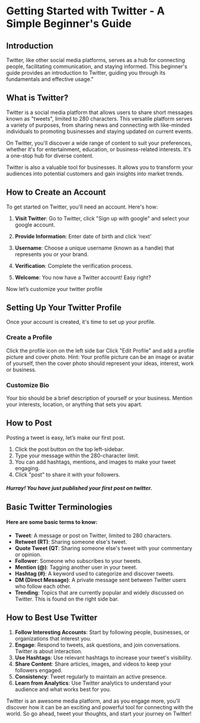 # Getting Started with Twitter - A Simple Beginner's Guide

## Introduction

Twitter, like other social media platforms, serves as a hub for connecting people, facilitating communication, and staying informed. This beginner's guide provides an introduction to Twitter, guiding you through its fundamentals and effective usage."

## What is Twitter?
Twitter is a social media platform that allows users to share short messages known as "tweets", limited to 280 characters. This versatile platform serves a variety of purposes, from sharing news and connecting with like-minded individuals to promoting businesses and staying updated on current events.

On Twitter, you'll discover a wide range of content to suit your preferences, whether it's for entertainment, education, or business-related interests. It's a one-stop hub for diverse content.

Twitter is also a valuable tool for businesses. It allows you to transform your audiences into potential customers and gain insights into market trends.



## How to Create an Account
To get started on Twitter, you'll need an account. Here's how:

1. **Visit Twitter**: Go to Twitter, click "Sign up with google" and select your google account.

2. **Provide Information**: Enter date of birth and click ‘next’
3. **Username**: Choose a unique username (known as a handle) that represents you or your brand.
4. **Verification**: Complete the verification process.
5. **Welcome**: You now have a Twitter account! Easy right?

Now let’s customize your twitter profile
## Setting Up Your Twitter Profile
Once your account is created, it's time to set up your profile.
### Create a Profile
Click the profile icon on the left side bar
Click "Edit Profile" and add a profile picture and cover photo.
Hint: Your profile picture can be an image or avatar of yourself, then the cover photo should represent your ideas, interest, work or business.
### Customize Bio
Your bio should be a brief description of yourself or your business.
Mention your interests, location, or anything that sets you apart.
## How to Post
Posting a tweet is easy, let’s make our first post.
1. Click the post button on the top left-sidebar.
2. Type your message within the 280-character limit.
3. You can add hashtags, mentions, and images to make your tweet engaging.
4. Click "post" to share it with your followers.

##### Hurray! You have just published your first post on twitter.

## Basic Twitter Terminologies
#### Here are some basic terms to know:
- **Tweet**: A message or post on Twitter, limited to 280 characters.
- **Retweet (RT)**: Sharing someone else's tweet.
- **Quote Tweet (QT**: Sharing someone else's tweet with your commentary or opinion.
- **Follower**: Someone who subscribes to your tweets.
- **Mention (@)**: Tagging another user in your tweet.
- **Hashtag (#)**: A keyword used to categorize and discover tweets.
- **DM (Direct Message)**: A private message sent between Twitter users who follow each other.
- **Trending**: Topics that are currently popular and widely discussed on Twitter. This is found on the right side bar.
## How to Best Use Twitter
1. **Follow Interesting Accounts**: Start by following people, businesses, or organizations that interest you. 
2. **Engage**: Respond to tweets, ask questions, and join conversations. Twitter is about interaction.
3. **Use Hashtags**: Use relevant hashtags to increase your tweet's visibility.
4. **Share Content**: Share articles, images, and videos to keep your followers engaged.
5. **Consistency**: Tweet regularly to maintain an active presence.
6. **Learn from Analytics**: Use Twitter analytics to understand your audience and what works best for you.

Twitter is an awesome media platform, and as you engage more, you'll discover how it can be an exciting and powerful tool for connecting with the world. So go ahead, tweet your thoughts, and start your journey on Twitter!


